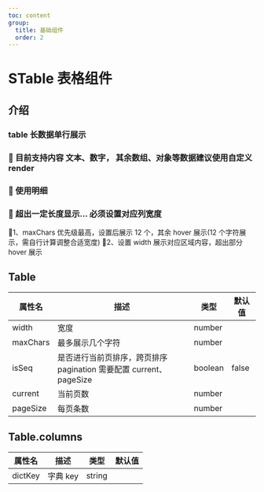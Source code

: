 ```yaml
---
toc: content
group:
  title: 基础组件
  order: 2
---
```


# STable 表格组件

## 介绍

### table 长数据单行展示

### 🚀 目前支持内容 文本、数字， 其余数组、对象等数据建议使用自定义 render

### 🚀 使用明细

### 🚀 超出一定长度显示... 必须设置对应列宽度

📝1、maxChars 优先级最高，设置后展示 12 个，其余 hover 展示(12 个字符展示，需自行计算调整合适宽度)
📝2、设置 width 展示对应区域内容，超出部分 hover 展示

<code src="./demos/table-cell-ellipsis.tsx"></code>

<code src="./demos/table-dict.tsx"></code>

## Table

| 属性名   | 描述                                                               | 类型    | 默认值 |
| -------- | ------------------------------------------------------------------ | ------- | ------ |
| width    | 宽度                                                               | number  |        |
| maxChars | 最多展示几个字符                                                   | number  |        |
| isSeq    | 是否进行当前页排序，跨页排序 pagination 需要配置 current、pageSize | boolean | false  |
| current  | 当前页数                                                           | number  |        |
| pageSize | 每页条数                                                           | number  |        |

## Table.columns

| 属性名  | 描述     | 类型   | 默认值 |
| ------- | -------- | ------ | ------ |
| dictKey | 字典 key | string |        |
